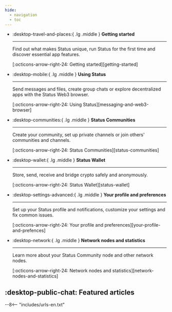 ```yaml
---
hide:
  - navigation
  - toc
---
```


<div class="grid cards" markdown>

-   :desktop-travel-and-places:{ .lg .middle } **Getting started**

    ---

    Find out what makes Status unique, run Status for the first time and discover essential app features.

    [:octicons-arrow-right-24: Getting started][getting-started]

-   :desktop-mobile:{ .lg .middle } **Using Status**

    ---

    Send messages and files, create group chats or explore decentralized apps with the Status Web3 browser.

    [:octicons-arrow-right-24: Using Status][messaging-and-web3-browser]

-   :desktop-communities:{ .lg .middle } **Status Communities**

    ---

    Create your community, set up private channels or join others' communities and channels.

    [:octicons-arrow-right-24: Status Communities][status-communities]

-   :desktop-wallet:{ .lg .middle } **Status Wallet**

    ---

    Store, send, receive and bridge crypto safely and anonymously.

    [:octicons-arrow-right-24: Status Wallet][status-wallet]

-   :desktop-settings-advanced:{ .lg .middle } **Your profile and preferences**

    ---

    Set up your Status profile and notifications, customize your settings and fix common issues.

    [:octicons-arrow-right-24: Your profile and preferences][your-profile-and-prefences]

-   :desktop-network:{ .lg .middle } **Network nodes and statistics**

    ---

    Learn more about your Status Community node and other network nodes.

    [:octicons-arrow-right-24: Network nodes and statistics][network-nodes-and-statistics]

</div>

## :desktop-public-chat: Featured articles

--8<-- "includes/urls-en.txt"

